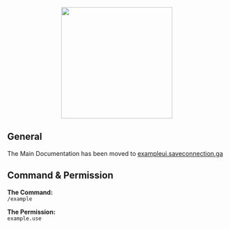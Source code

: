 <center>
  <img src="https://github.com/SaveConnectionPE/ExampleUI/blob/master/ExampleUI.png" width="256" height="256">
</center>

## General
The Main Documentation has been moved to <a title="exampleui.saveconnection.ga" href="https://exampleui.saveconnection.ga" target="_blank">exampleui.saveconnection.ga</a>

## Command & Permission
**The Command:**
<br>
``/example``

**The Permission:**
<br>
``example.use``
